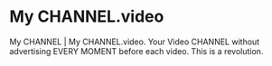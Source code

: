 # My CHANNEL.video
My CHANNEL | My CHANNEL.video. Your Video CHANNEL without advertising EVERY MOMENT before each video. This is a revolution.
